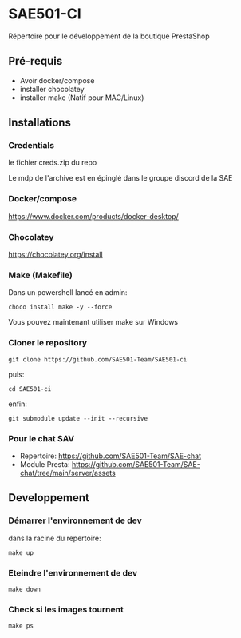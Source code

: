 # SAE501-CI

Répertoire pour le développement de la boutique PrestaShop

## Pré-requis

- Avoir docker/compose
- installer chocolatey
- installer make (Natif pour MAC/Linux)

## Installations

### Credentials

le fichier creds.zip du repo

Le mdp de l'archive est en épinglé dans le groupe discord de la SAE

### Docker/compose

https://www.docker.com/products/docker-desktop/

### Chocolatey

https://chocolatey.org/install

### Make (Makefile)

Dans un powershell lancé en admin:

```
choco install make -y --force
```

Vous pouvez maintenant utiliser make sur Windows

### Cloner le repository

```
git clone https://github.com/SAE501-Team/SAE501-ci
```

puis:

```
cd SAE501-ci
```

enfin:

```
git submodule update --init --recursive
```

### Pour le chat SAV

- Repertoire: https://github.com/SAE501-Team/SAE-chat
- Module Presta: https://github.com/SAE501-Team/SAE-chat/tree/main/server/assets 

## Developpement

### Démarrer l'environnement de dev

dans la racine du repertoire:

```
make up
```

### Eteindre l'environnement de dev

```
make down
```

### Check si les images tournent

```
make ps
```
